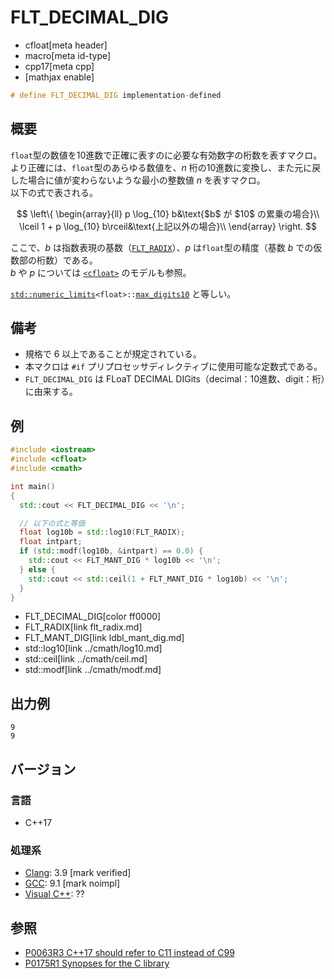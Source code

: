 # FLT_DECIMAL_DIG
* cfloat[meta header]
* macro[meta id-type]
* cpp17[meta cpp]
* [mathjax enable]

```cpp
# define FLT_DECIMAL_DIG implementation-defined
```

## 概要
`float`型の数値を10進数で正確に表すのに必要な有効数字の桁数を表すマクロ。  
より正確には、`float`型のあらゆる数値を、$n$ 桁の10進数に変換し、また元に戻した場合に値が変わらないような最小の整数値 $n$ を表すマクロ。  
以下の式で表される。

$$
\left\{
\begin{array}{ll}
p \log_{10} b&\text{$b$ が $10$ の累乗の場合}\\
\lceil 1 + p \log_{10} b\rceil&\text{上記以外の場合}\\
\end{array}
\right.
$$

ここで、$b$ は指数表現の基数（[`FLT_RADIX`](flt_radix.md)）、$p$ は`float`型の精度（基数 $b$ での仮数部の桁数）である。  
$b$ や $p$ については [`<cfloat>`](../cfloat.md) のモデルも参照。

[`std::numeric_limits`](/reference/limits/numeric_limits.md)`<float>::`[`max_digits10`](/reference/limits/numeric_limits/max_digits10.md) と等しい。

## 備考
- 規格で 6 以上であることが規定されている。
- 本マクロは `#if` プリプロセッサディレクティブに使用可能な定数式である。
- `FLT_DECIMAL_DIG` は FLoaT DECIMAL DIGits（decimal：10進数、digit：桁）に由来する。


## 例
```cpp example
#include <iostream>
#include <cfloat>
#include <cmath>

int main()
{
  std::cout << FLT_DECIMAL_DIG << '\n';

  // 以下の式と等価
  float log10b = std::log10(FLT_RADIX);
  float intpart;
  if (std::modf(log10b, &intpart) == 0.0) {
    std::cout << FLT_MANT_DIG * log10b << '\n';
  } else {
    std::cout << std::ceil(1 + FLT_MANT_DIG * log10b) << '\n';
  }
}
```
* FLT_DECIMAL_DIG[color ff0000]
* FLT_RADIX[link flt_radix.md]
* FLT_MANT_DIG[link ldbl_mant_dig.md]
* std::log10[link ../cmath/log10.md]
* std::ceil[link ../cmath/ceil.md]
* std::modf[link ../cmath/modf.md]

## 出力例
```
9
9
```

## バージョン
### 言語
- C++17

### 処理系
- [Clang](/implementation.md#clang): 3.9 [mark verified]
- [GCC](/implementation.md#gcc): 9.1 [mark noimpl]
- [Visual C++](/implementation.md#visual_cpp): ??


## 参照
- [P0063R3 C++17 should refer to C11 instead of C99](http://www.open-std.org/jtc1/sc22/wg21/docs/papers/2016/p0063r3.html)
- [P0175R1 Synopses for the C library](http://www.open-std.org/jtc1/sc22/wg21/docs/papers/2016/p0175r1.html)
